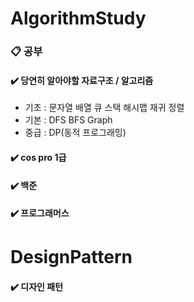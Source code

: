 # AlgorithmStudy
### 📋 공부
#### ✔️ 당연히 알아야할 자료구조 / 알고리즘
- 기초 :  문자열 배열 큐 스택 해시맵 재귀 정렬
- 기본 :  DFS BFS Graph
- 중급 :  DP(동적 프로그래밍)
#### ✔️ cos pro 1급 
#### ✔️ 백준
#### ✔️ 프로그래머스

# DesignPattern 
#### ✔️ 디자인 패턴 
